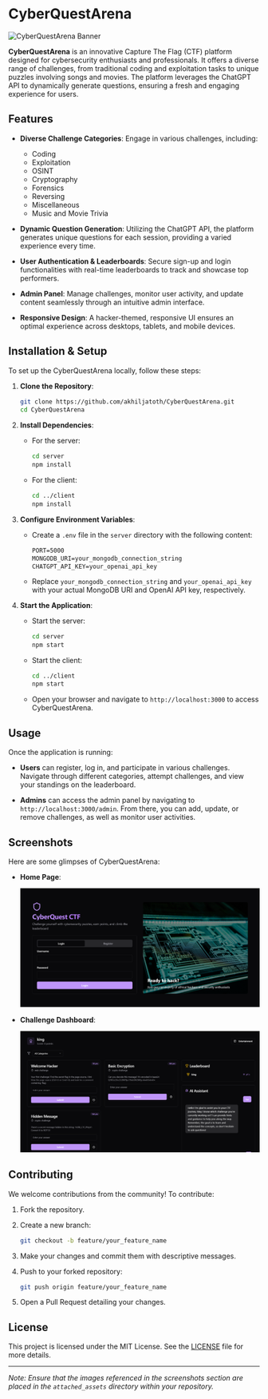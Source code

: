 # CyberQuestArena

![CyberQuestArena Banner](assets/banner.png)

**CyberQuestArena** is an innovative Capture The Flag (CTF) platform designed for cybersecurity enthusiasts and professionals. It offers a diverse range of challenges, from traditional coding and exploitation tasks to unique puzzles involving songs and movies. The platform leverages the ChatGPT API to dynamically generate questions, ensuring a fresh and engaging experience for users.

## Features

- **Diverse Challenge Categories**: Engage in various challenges, including:
  - Coding
  - Exploitation
  - OSINT
  - Cryptography
  - Forensics
  - Reversing
  - Miscellaneous
  - Music and Movie Trivia

- **Dynamic Question Generation**: Utilizing the ChatGPT API, the platform generates unique questions for each session, providing a varied experience every time.

- **User Authentication & Leaderboards**: Secure sign-up and login functionalities with real-time leaderboards to track and showcase top performers.

- **Admin Panel**: Manage challenges, monitor user activity, and update content seamlessly through an intuitive admin interface.

- **Responsive Design**: A hacker-themed, responsive UI ensures an optimal experience across desktops, tablets, and mobile devices.

## Installation & Setup

To set up the CyberQuestArena locally, follow these steps:

1. **Clone the Repository**:

   ```bash
   git clone https://github.com/akhiljatoth/CyberQuestArena.git
   cd CyberQuestArena
   ```

2. **Install Dependencies**:

   - For the server:

     ```bash
     cd server
     npm install
     ```

   - For the client:

     ```bash
     cd ../client
     npm install
     ```

3. **Configure Environment Variables**:

   - Create a `.env` file in the `server` directory with the following content:

     ```env
     PORT=5000
     MONGODB_URI=your_mongodb_connection_string
     CHATGPT_API_KEY=your_openai_api_key
     ```

   - Replace `your_mongodb_connection_string` and `your_openai_api_key` with your actual MongoDB URI and OpenAI API key, respectively.

4. **Start the Application**:

   - Start the server:

     ```bash
     cd server
     npm start
     ```

   - Start the client:

     ```bash
     cd ../client
     npm start
     ```

   - Open your browser and navigate to `http://localhost:3000` to access CyberQuestArena.

## Usage

Once the application is running:

- **Users** can register, log in, and participate in various challenges. Navigate through different categories, attempt challenges, and view your standings on the leaderboard.

- **Admins** can access the admin panel by navigating to `http://localhost:3000/admin`. From there, you can add, update, or remove challenges, as well as monitor user activities.

## Screenshots

Here are some glimpses of CyberQuestArena:

- **Home Page**:

  ![Home Page](assests\login.png)

- **Challenge Dashboard**:

  ![Challenge Dashboard](assests\banner.png)


## Contributing

We welcome contributions from the community! To contribute:

1. Fork the repository.

2. Create a new branch:

   ```bash
   git checkout -b feature/your_feature_name
   ```

3. Make your changes and commit them with descriptive messages.

4. Push to your forked repository:

   ```bash
   git push origin feature/your_feature_name
   ```

5. Open a Pull Request detailing your changes.

## License

This project is licensed under the MIT License. See the [LICENSE](LICENSE) file for more details.

---

*Note: Ensure that the images referenced in the screenshots section are placed in the `attached_assets` directory within your repository.*

